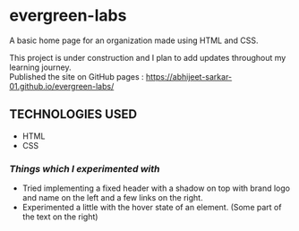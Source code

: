 # evergreen-labs
A basic home page for an organization made using HTML and CSS.
  
This project is under construction and I plan to add updates throughout my learning journey.  
Published the site on GitHub pages : https://abhijeet-sarkar-01.github.io/evergreen-labs/
  
## TECHNOLOGIES USED
* HTML 
* CSS
  
### *Things which I experimented with*
* Tried implementing a fixed header with a shadow on top with brand logo and name on the left and a few links on the right.
* Experimented a little with the hover state of an element. (Some part of the text on the right)
